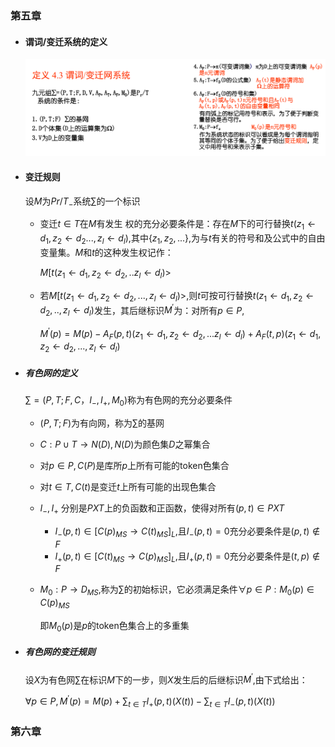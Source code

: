 ### 第五章

- #### 谓词/变迁系统的定义

  ![](https://raw.githubusercontent.com/zyxdSTU/Image/master/Petri15.PNG)

- #### 变迁规则

  设$M$为$Pr/T_-$系统$\sum$的一个标识

  - 变迁$t \in T$在$M$有发生 权的充分必要条件是：存在$M$下的可行替换$t(z_1 \leftarrow d_1, z_2 \leftarrow d_2...,z_l \leftarrow d_l)$,其中$\{z_1,z_2, ...\}$,为与$t$有关的符号和及公式中的自由变量集。$M$和$t$的这种发生权记作：

    $M[t(z_1 \leftarrow d_1, z_2 \leftarrow d_2,..z_l \leftarrow d_l)>$

  - 若$M[t(z_1 \leftarrow d_1, z_2 \leftarrow d_2, ..., z_l \leftarrow d_l)>$,则$t$可按可行替换$t(z_1 \leftarrow d_1, z_2 \leftarrow d_2, .., z_l \leftarrow d_l)$发生，其后继标识$M^{'}$为：对所有$p \in P$,

    $M^{'}(p)=M(p)-A_F(p,t)(z_1 \leftarrow d_1, z_2 \leftarrow d_2,... z_l \leftarrow d_l)+A_F(t,p)(z_1 \leftarrow d_1, z_2 \leftarrow d_2,...,z_l \leftarrow d_l)$

- ##### 有色网的定义

  $\sum=(P,T;F,C，I_-,I_+,M_0)$称为有色网的充分必要条件

  - $(P,T;F)$为有向网，称为$\sum$的基网

  - $C:P \cup T \rightarrow N(D), N(D)$为颜色集$D$之幂集合

  - 对$p \in P, C(P)$是库所$p$上所有可能的token色集合

  - 对$t \in T, C(t)$是变迁$t$上所有可能的出现色集合

  - $I_-, I_+$ 分别是$PXT$上的负函数和正函数，使得对所有$(p,t) \in P X T$

    - $I_-(p,t) \in [C(p)_{MS} \rightarrow C(t)_{MS}]_L$,且$I_-(p,t)=0$充分必要条件是$(p,t) \notin F$
    - $I_+(p,t) \in [C(t)_{MS} \rightarrow C(p)_{MS}]_L$,且$I_+(p,t)=0$充分必要条件是$(t,p) \notin F$

  - $M_0:P \rightarrow D_{MS}$,称为$\sum$的初始标识，它必须满足条件$\forall p \in P: M_0(p) \in C(p)_{MS}$

    即$M_0(p)$是$p$的token色集合上的多重集

- ##### 有色网的变迁规则

  设$X$为有色网$\sum$在标识$M$下的一步，则$X$发生后的后继标识$M^{'}$,由下式给出：

  $\forall p \in P, M^{'}(p) = M(p) + \sum_{t\in T}I_+(p,t)(X(t)) - \sum_{t \in T}I_-(p,t)(X(t))$



### 第六章











